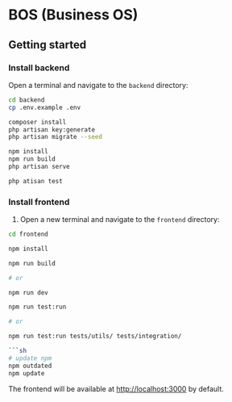 # BOS (Business OS)

## Getting started

### Install backend

Open a terminal and navigate to the `backend` directory:

```sh
cd backend
cp .env.example .env

composer install
php artisan key:generate
php artisan migrate --seed

npm install
npm run build
php artisan serve
```

```sh
php atisan test
```

### Install frontend

1. Open a new terminal and navigate to the `frontend` directory:

```sh
cd frontend

npm install

npm run build

# or

npm run dev
```

```sh
npm run test:run

# or

npm run test:run tests/utils/ tests/integration/

```sh
# update npm
npm outdated
npm update
```

The frontend will be available at [http://localhost:3000](http://localhost:3000) by default.
